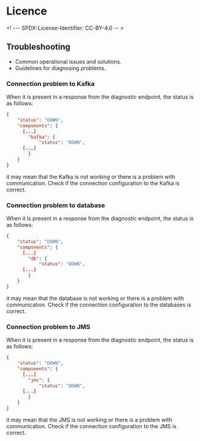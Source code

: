 # Licence

<! --- SPDX-License-Identifier: CC-BY-4.0  -- >

## Troubleshooting

- Common operational issues and solutions.
- Guidelines for diagnosing problems.

### Connection problem to Kafka
When it is present in a response from the diagnostic endpoint, the status is as follows:
```json
{
    "status": "DOWN",
    "components": {
      [...]
        "kafka": {
            "status": "DOWN",
      [...]
        }
    }
}
```
it may mean that the Kafka is not working or there is a problem with communication. Check if the connection configuration to the Kafka is correct.

### Connection problem to database
When it is present in a response from the diagnostic endpoint, the status is as follows:
```json
{
    "status": "DOWN",
    "components": {
      [...]
        "db": {
            "status": "DOWN",
      [...]
        }
    }
}
```
it may mean that the database is not working or there is a problem with communication. Check if the connection configuration to the databases is correct.

### Connection problem to JMS
When it is present in a response from the diagnostic endpoint, the status is as follows:
```json
{
    "status": "DOWN",
    "components": {
      [...]
        "jms": {
            "status": "DOWN",
      [...]
        }
    }
}
```
it may mean that the JMS is not working or there is a problem with communication. Check if the connection configuration to the JMS is correct.